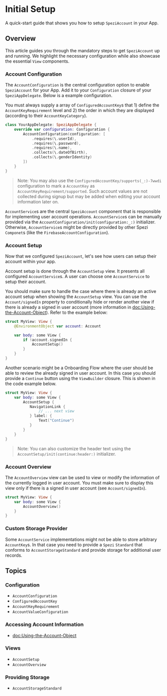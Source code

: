 # Initial Setup

<!--

This source file is part of the Spezi open-source project

SPDX-FileCopyrightText: 2023 Stanford University and the project authors (see CONTRIBUTORS.md)

SPDX-License-Identifier: MIT

-->

A quick-start guide that shows you how to setup ``SpeziAccount`` in your App.

## Overview

This article guides you through the mandatory steps to get `SpeziAccount` up and running. We highlight the necessary
configuration while also showcase the essential `View` components.

### Account Configuration

The ``AccountConfiguration`` is the central configuration option to enable ``SpeziAccount`` for your App. Add it
to your `Configuration` closure of your `SpeziAppDelegate`. Below is a example configuration.

You must always supply a array of ``ConfiguredAccountKey``s that 1) define the ``AccountKeyRequirement`` level
and 2) the order in which they are displayed (according to their ``AccountKeyCategory``).

```swift
class YourAppDelegate: SpeziAppDelegate {
    override var configuration: Configuration {
        AccountConfiguration(configuration: [
            .requires(\.userId),
            .requires(\.password),
            .requires(\.name),
            .collects(\.dateOfBirth),
            .collects(\.genderIdentity)
        ])
    }
}
```

> Note: You may also use the ``ConfiguredAccountKey/supports(_:)-7wwdi`` configuration to mark a ``AccountKey`` as
    ``AccountKeyRequirement/supported``. Such account values are not collected during signup but may be added when
    editing your account information later on.

``AccountService``s are the central ``SpeziAccount`` component that is responsible for implementing user account
operations. ``AccountService``s can be manually provided via the ``AccountConfiguration/init(configuration:_:)``  initializer.
Otherwise, ``AccountService``s might be directly provided by other Spezi `Componet`s (like the `FirebaseAccountConfiguration`).

### Account Setup

Now that we configured ``SpeziAccount``, let's see how users can setup their account within your app.

Account setup is done through the ``AccountSetup`` view. It presents all configured ``AccountService``s. A user can choose one
``AccountService`` to setup their account.

You should make sure to handle the case where there is already an active account setup when showing the ``AccountSetup`` view.
You can use the ``Account/signedIn`` property to conditionally hide or render another view if there is already a signed in user account (more information in <doc:Using-the-Account-Object>). Refer to the example below:

```swift
struct MyView: View {
    @EnvironmentObject var account: Account

    var body: some View {
        if !account.signedIn {
            AccountSetup()
        }
    }
}
```

Another scenario might be a Onboarding Flow where the user should be able to review the already signed in user account.
In this case you should provide a `Continue` button using the `ViewBuilder` closure. This is shown in the code example below.

```swift
struct MyView: View {
    var body: some View {
        AccountSetup {
           NavigationLink {
               // ... next view
           } label: {
               Text("Continue")
           }
        }
    }
}
```

> Note: You can also customize the header text using the ``AccountSetup/init(continue:header:)`` initializer.

### Account Overview

The ``AccountOverview`` view can be used to view or modify the information of the currently logged in user account.
You must make sure to display this view only if there is a signed in user account (see ``Account/signedIn``).

```swift
struct MyView: View {
    var body: some View {
        AccountOverview()
    }
}
```

### Custom Storage Provider

Some ``AccountService`` implementations might not be able to store arbitrary ``AccountKey``s. In that case you need to provide
a `Spezi` `Standard` that conforms to ``AccountStorageStandard`` and provide storage for additional user records.

## Topics

### Configuration

- ``AccountConfiguration``
- ``ConfiguredAccountKey``
- ``AccountKeyRequirement``
- ``AccountValueConfiguration``

### Accessing Account Information

- <doc:Using-the-Account-Object>

### Views

- ``AccountSetup``
- ``AccountOverview``

### Providing Storage

- ``AccountStorageStandard``
